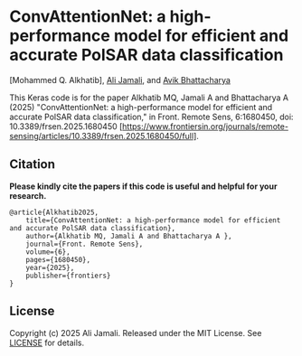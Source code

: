 # ConvAttentionNet: a high-performance model for efficient and accurate PolSAR data classification

[Mohammed Q. Alkhatib], [Ali Jamali](https://www.researchgate.net/profile/Ali-Jamali), and [Avik Bhattacharya](http://www.mrslab.in/Avik/)

This Keras code is for the paper Alkhatib MQ, Jamali A and Bhattacharya A (2025) "ConvAttentionNet: a high-performance model for efficient and accurate PolSAR data classification," in Front. Remote Sens, 6:1680450, doi: 10.3389/frsen.2025.1680450 [https://www.frontiersin.org/journals/remote-sensing/articles/10.3389/frsen.2025.1680450/full].

Citation
---------------------

**Please kindly cite the papers if this code is useful and helpful for your research.**

    @article{Alkhatib2025,
        title={ConvAttentionNet: a high-performance model for efficient and accurate PolSAR data classification},
        author={Alkhatib MQ, Jamali A and Bhattacharya A },
        journal={Front. Remote Sens},
        volume={6},
        pages={1680450},
        year={2025},
        publisher={frontiers}
    }

## License

Copyright (c) 2025 Ali Jamali. Released under the MIT License. See [LICENSE](LICENSE) for details.
